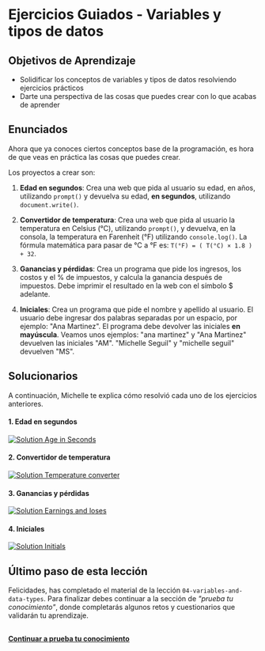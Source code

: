 # Ejercicios Guiados - Variables y tipos de datos
## Objetivos de Aprendizaje
- Solidificar los conceptos de variables y tipos de datos resolviendo ejercicios prácticos
- Darte una perspectiva de las cosas que puedes crear con lo que acabas de aprender

## Enunciados
Ahora que ya conoces ciertos conceptos base de la programación, es hora de que veas en práctica las cosas que puedes crear.

Los proyectos a crear son:

1. **Edad en segundos**: Crea una web que pida al usuario su edad, en años, utilizando `prompt()` y devuelva su edad, **en segundos**, utilizando `document.write()`.

2. **Convertidor de temperatura**: Crea una web que pida al usuario la temperatura en Celsius (°C), utilizando `prompt()`, y devuelva, en la consola, la temperatura en Farenheit (°F) utilizando `console.log()`. La fórmula matemática para pasar de °C a °F es: `T(°F) = ( T(°C) × 1.8 ) + 32`.

3. **Ganancias y pérdidas**: Crea un programa que pide los ingresos, los costos y el % de impuestos, y calcula la ganancia después de impuestos. Debe imprimir el resultado en la web con el símbolo $ adelante.

4. **Iniciales**: Crea un programa que pide el nombre y apellido al usuario. El usuario debe ingresar dos palabras separadas por un espacio, por ejemplo: "Ana Martinez". El programa debe devolver las iniciales **en mayúscula**. Veamos unos ejemplos: "ana martinez" y "Ana Martinez" devuelven las iniciales "AM". "Michelle Seguil" y "michelle seguil" devuelven "MS".

## Solucionarios
A continuación, Michelle te explica cómo resolvió cada uno de los ejercicios anteriores.  

#### 1. Edad en segundos
[![Solution Age in Seconds](https://i.ytimg.com/vi/1IZT_7EfRMw/maxresdefault.jpg)](https://www.youtube.com/watch?v=1IZT_7EfRMw)

#### 2. Convertidor de temperatura
[![Solution Temperature converter](https://i.ytimg.com/vi/Ix6VLiBcABw/maxresdefault.jpg)](https://www.youtube.com/watch?v=Ix6VLiBcABw)

#### 3. Ganancias y pérdidas
[![Solution Earnings and loses](https://i.ytimg.com/vi/2WtBw8eC0us/maxresdefault.jpg)](https://www.youtube.com/watch?v=2WtBw8eC0us)

#### 4. Iniciales
[![Solution Initials](https://i.ytimg.com/vi/E5ozw3b6iM4/maxresdefault.jpg)](https://www.youtube.com/watch?v=E5ozw3b6iM4)

## Último paso de esta lección
Felicidades, has completado el material de la lección `04-variables-and-data-types`. Para finalizar debes continuar a la sección de _"prueba tu conocimiento"_, donde completarás algunos retos y cuestionarios que validarán tu aprendizaje.

##
**[Continuar a prueba tu conocimiento](06-prueba-tu-conocimiento.md)**

